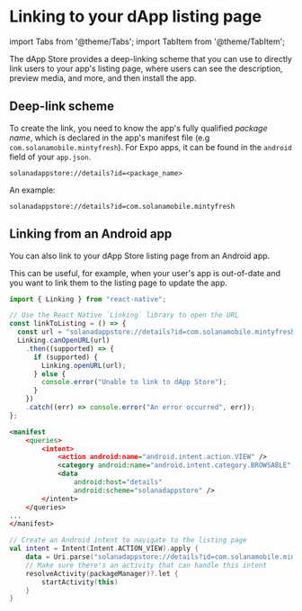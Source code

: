 # Linking to your dApp listing page

import Tabs from '@theme/Tabs';
import TabItem from '@theme/TabItem';

The dApp Store provides a deep-linking scheme that you can use to directly link users to your app's listing page, where users can see the description, preview media, and more, and then install the app.

## Deep-link scheme

To create the link, you need to know the app's fully qualified _package name_, which is declared in the app's manifest file (e.g `com.solanamobile.mintyfresh`). For Expo apps, it can be found in the `android` field of your `app.json`.

```
solanadappstore://details?id=<package_name>
```

An example:

```
solanadappstore://details?id=com.solanamobile.mintyfresh
```

## Linking from an Android app

You can also link to your dApp Store listing page from an Android app.

This can be useful, for example, when your user's app is out-of-date and you want to link them to the listing page to update the app.

<Tabs>
<TabItem value="React Native" label="React Native">

```ts
import { Linking } from "react-native";

// Use the React Native `Linking` library to open the URL
const linkToListing = () => {
  const url = "solanadappstore://details?id=com.solanamobile.mintyfresh";
  Linking.canOpenURL(url)
    .then((supported) => {
      if (supported) {
        Linking.openURL(url);
      } else {
        console.error("Unable to link to dApp Store");
      }
    })
    .catch((err) => console.error("An error occurred", err));
};
```

</TabItem>
<TabItem value="Kotlin" label="Kotlin">

```xml
<manifest
    <queries>
        <intent>
            <action android:name="android.intent.action.VIEW" />
            <category android:name="android.intent.category.BROWSABLE" />
            <data
                android:host="details"
                android:scheme="solanadappstore" />
        </intent>
    </queries>
...
</manifest>
```

```kotlin
// Create an Android intent to navigate to the listing page
val intent = Intent(Intent.ACTION_VIEW).apply {
    data = Uri.parse("solanadappstore://details?id=com.solanamobile.mintyfresh")
    // Make sure there's an activity that can handle this intent
    resolveActivity(packageManager)?.let {
        startActivity(this)
    }
}
```

</TabItem>
</Tabs>
